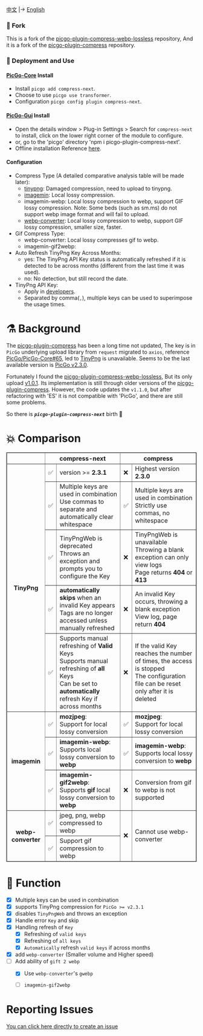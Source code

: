 
[中文](./README.md) |-> [English](./README.en.md)


### 🍴 Fork

This is a fork of the  [picgo-plugin-compress-webp-lossless](https://github.com/mrgeneralgoo/picgo-plugin-compress-webp-lossless) repository, And it is a fork of the [picgo-plugin-compress](https://github.com/JuZiSang/picgo-plugin-compress) repository.


### 🚀 Deployment and Use

#### [PicGo-Core](https://github.com/PicGo/PicGo-Core) Install

- Install `picgo add compress-next`.
- Choose to use `picgo use transformer`.
- Configuration `picgo config plugin compress-next`.


#### [PicGo-Gui](https://github.com/Molunerfinn/PicGo) Install

- Open the details window > Plug-in Settings > Search for `compress-next` to install, click on the lower right corner of the module to configure.
- or, go to the 'picgo' directory 'npm i picgo-plugin-compress-next'.
- Offline installation Reference [here](https://picgo.github.io/PicGo-Core-Doc/zh/dev-guide/deploy.html#gui%E6%8F%92%E4%BB%B6).


#### Configuration
- Compress Type (A detailed comparative analysis table will be made later):
  - [tinypng](https://tinypng.com/): Damaged compression, need to upload to tinypng.
  - [imagemin](https://github.com/imagemin/imagemin): Local lossy compression.
  - imagemin-webp: Local lossy compression to webp, support GIF lossy compression.
  Note: Some beds (such as sm.ms) do not support webp image format and will fail to upload.
  - [webp-converter](https://www.npmjs.com/package/webp-converter): Local lossy compression to webp, support GIF lossy compression, smaller size, faster.
- Gif Compress Type:
  - webp-converter: Local lossy compresses gif to webp.
  - imagemin-gif2webp: 
- Auto Refresh TinyPng Key Across Months:
  - yes: The TinyPng API Key status is automatically refreshed if it is detected to be across months (different from the last time it was used).
  - no: No detection, but still record the date.
- TinyPng API Key:
  - Apply in [developers](https://tinypng.com/developers).
  - Separated by comma(`,`), multiple keys can be used to superimpose the usage times.



# ⚗️ Background

The [picgo-plugin-compress](https://github.com/JuZiSang/picgo-plugin-compress) has been a long time not updated, The key is in ` PicGo ` underlying upload library from ` request ` migrated to ` axios `, reference [PicGo/PicGo-Core#65](https://github.com/PicGo/PicGo-Core/issues/65), led to [TinyPng](https://tinypng.com/) is unavailable. Seems to be the last available version is [PicGo v2.3.0](https://github.com/Molunerfinn/PicGo/releases/tag/v2.3.0).  

Fortunately I found the [picgo-plugin-compress-webp-lossless](https://github.com/mrgeneralgoo/picgo-plugin-compress-webp-lossless), But its only upload [v1.0.1](https://www.npmjs.com/package/picgo-plugin-compress-webp-lossless). Its implementation is still through older versions of the [picgo-plugin-compress](https://github.com/JuZiSang/picgo-plugin-compress). However, the code updates the ` v1.1.0 `, but after refactoring with 'ES' it is not compatible with 'PicGo', and there are still some problems.

So there is ***`picgo-plugin-compress-next`*** birth 🎉

# 💥 Comparison

<table border=2 style="
  width: auto;
  display: table;
  margin-left: auto;
  margin-right: auto;"
>
  <tr>
    <th></th>
    <th colspan=2>compress-next</th>
    <th colspan=2>compress</th>
  </tr>
  <tr>
    <th rowspan=5>TinyPng</th>
    <td>✅</td>
    <td>version >= <b>2.3.1</b></td>
    <td>❌</td>
    <td>Highest version <b>2.3.0</b></td>
  </tr>
  <tr>
    <td>✅</td>
    <td>
      Multiple keys are used in combination<br>
      Use commas to separate and automatically clear whitespace
    </td>
    <td>✅</td>
    <td>
      Multiple keys are used in combination<br>
      Strictly use commas, no whitespace
    </td>
  </tr>
  <tr>
    <td>✅</td>
    <td>
      TinyPngWeb is deprecated<br>
      Throws an exception and prompts you to configure the Key
    </td>
    <td>❌</td>
    <td>
      TinyPngWeb is unavailable<br>
      Throwing a blank exception can only view logs<br>
      Page returns <b>404</b> or <b>413</b>
    </td>
  </tr>
  <tr>
    <td>✅</td>
    <td>
      <b>automatically skips</b> when an invalid Key appears<br>
      Tags are no longer accessed unless manually refreshed
      </td>
    <td>❌</td>
    <td>
      An invalid Key occurs, throwing a blank exception<br>
      View log, page return <b>404</b>
    </td>
  </tr>
  <tr>
    <td>✅</td>
    <td>
      Supports manual refreshing of <b>Valid</b> Keys<br>
      Supports manual refreshing of <b>all</b> Keys<br>
      Can be set to <b>automatically</b> refresh Key if across months
    </td>
    <td>❌</td>
    <td>
      If the valid Key reaches the number of times, the access is stopped<br>
      The configuration file can be reset only after it is deleted
    </td>
  </tr>
  <tr>
    <th rowspan=3>imagemin</th>
    <td>✅</td>
    <td>
      <b>mozjpeg</b>:<br>
      Support for local lossy conversion
    </td>
    <td>✅</td>
    <td>
      <b>mozjpeg</b>:<br>
      Support for local lossy conversion
    </td>
  </tr>
  <tr>
    <td>✅</td>
    <td>
      <b>imagemin-webp</b>:<br>
      Supports local lossy conversion to <b>webp</b>
    </td>
    <td>✅</td>
    <td>
      <b>imagemin-webp</b>:<br>
      Supports local lossy conversion to <b>webp</b>
    </td>
  </tr>
  <tr>
    <td>✅</td>
    <td>
      <b>imagemin-gif2webp</b>:<br>
      Supports <b>gif</b> local lossy conversion to <b>webp</b>
    </td>
    <td>❌</td>
    <td>Conversion from gif to webp is not supported</td>
  </tr>
  <tr>
    <th rowspan=2>webp-converter</th>
    <td>✅</td>
    <td>jpeg, png, webp compressed to webp</td>
    <td rowspan=2>❌</td>
    <td rowspan=2>Cannot use webp-converter</td>
  </tr>
  <tr>
    <td>✅</td>
    <td>Support gif compression to webp</td>
  </tr>
  <!-- <tr>
    <td>✅</td>
    <td></td>
    <td>❌</td>
    <td></td>
  </tr> -->
</table>


# 🎉 Function

- [x] Multiple keys can be used in combination
- [x] supports TinyPng compression for `PicGo >= v2.3.1`
- [x] disables `TinyPngWeb` and throws an exception
- [x] Handle error `Key` and skip
- [x] Handling refresh of `Key`
  - [x] Refreshing of `valid keys`
  - [x] Refreshing of `all keys`
  - [x] `Automatically` refresh `valid keys` if across months
- [x] add `webp-converter` (Smaller volume and Higher speed)
- [ ] Add ability of `gift 2 webp`
  - [x] Use `webp-converter`'s `gwebp`
  - [ ] `imagemin-gif2webp`


# Reporting Issues  

[You can click here directly to create an issue](https://github.com/supine0703/picgo-plugin-compress-next/issues/new)

